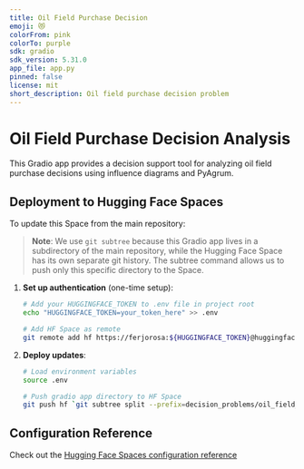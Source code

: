 ```yaml
---
title: Oil Field Purchase Decision
emoji: 😻
colorFrom: pink
colorTo: purple
sdk: gradio
sdk_version: 5.31.0
app_file: app.py
pinned: false
license: mit
short_description: Oil field purchase decision problem
---
```


# Oil Field Purchase Decision Analysis

This Gradio app provides a decision support tool for analyzing oil field purchase decisions using influence diagrams and PyAgrum.

## Deployment to Hugging Face Spaces

To update this Space from the main repository:

> **Note**: We use `git subtree` because this Gradio app lives in a subdirectory of the main repository, while the Hugging Face Space has its own separate git history. The subtree command allows us to push only this specific directory to the Space.

1. **Set up authentication** (one-time setup):
   ```bash
   # Add your HUGGINGFACE_TOKEN to .env file in project root
   echo "HUGGINGFACE_TOKEN=your_token_here" >> .env
   
   # Add HF Space as remote
   git remote add hf https://ferjorosa:${HUGGINGFACE_TOKEN}@huggingface.co/spaces/ferjorosa/oil-field-purchase-decision
   ```

2. **Deploy updates**:
   ```bash
   # Load environment variables
   source .env
   
   # Push gradio app directory to HF Space
   git push hf `git subtree split --prefix=decision_problems/oil_field_purchase/gradio_app`:main --force
   ```

## Configuration Reference
Check out the [Hugging Face Spaces configuration reference](https://huggingface.co/docs/hub/spaces-config-reference)
